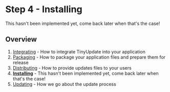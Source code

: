 # Step 4 - Installing
This hasn't been implemented yet, come back later when that's the case!

## Overview
1. [Integrating](integrating.md) - How to integrate TinyUpdate into your application
2. [Packaging](packaging.md) - How to package your application files and prepare them for release
3. [Distributing](distributing.md) - How to provide updates files to your users
4. **[Installing](installing.md)** - This hasn't been implemented yet, come back later when that's the case!
5. [Updating](updating.md) - How we go about the update process